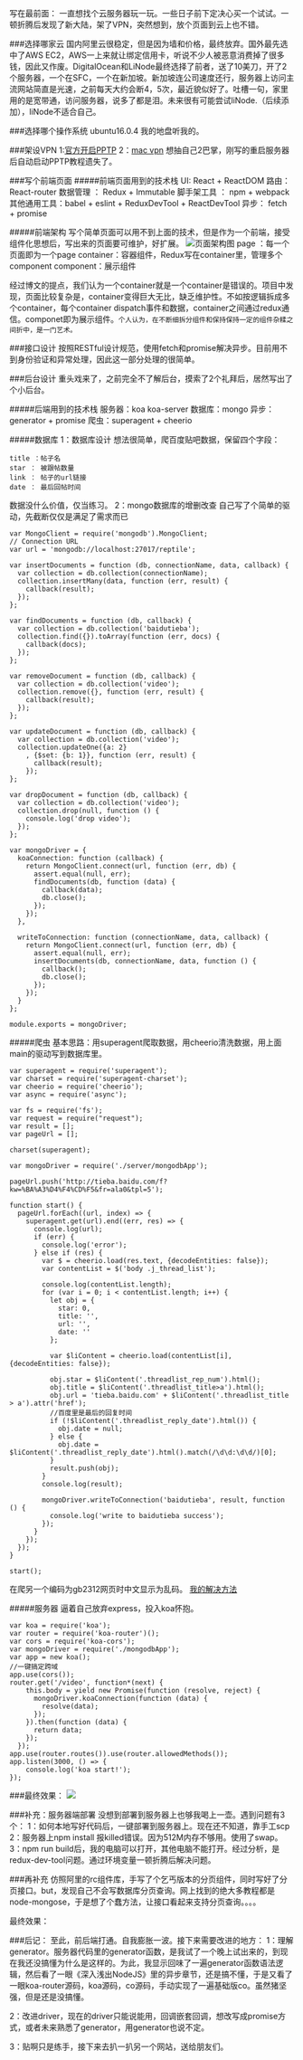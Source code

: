 写在最前面：
一直想找个云服务器玩一玩。一些日子前下定决心买一个试试。一顿折腾后发现了新大陆，架了VPN，突然想到，放个页面到云上也不错。

###选择哪家云
国内阿里云很稳定，但是因为墙和价格，最终放弃。国外最先选中了AWS EC2，AWS一上来就让绑定信用卡，听说不少人被恶意消费掉了很多钱，因此又作废。DigitalOcean和LiNode最终选择了前者，送了10美刀，开了2个服务器，一个在SFC，一个在新加坡。新加坡连公司速度还行，服务器上访问主流网站简直是光速，之前每天大约会断4，5次，最近貌似好了。吐槽一句，家里用的是宽带通，访问服务器，说多了都是泪。未来很有可能尝试liNode.（后续添加），liNode不适合自己。


###选择哪个操作系统
ubuntu16.0.4 我的地盘听我的。

###架设VPN
1:[官方开启PPTP](https://www.digitalocean.com/community/tutorials/how-to-setup-your-own-vpn-with-pptp)
2：[mac vpn](http://jingyan.baidu.com/article/84b4f5653067d360f6da32cf.html)
想抽自己2巴掌，刚写的重启服务器后自动启动PPTP教程遗失了。

###写个前端页面
#####前端页面用到的技术栈
UI: React + ReactDOM
路由：React-router
数据管理 ： Redux + Immutable
脚手架工具 ： npm + webpack
其他通用工具：babel + eslint + ReduxDevTool + ReactDevTool
异步： fetch + promise

#####前端架构
写个简单页面可以用不到上面的技术，但是作为一个前端，接受组件化思想后，写出来的页面要可维护，好扩展。
![页面架构图](http://7xne0t.com1.z0.glb.clouddn.com/%E6%9E%B6%E6%9E%84%E5%9B%BE.png)
page ：每一个页面即为一个page
container：容器组件，Redux写在container里，管理多个component
component：展示组件

经过博文的提点，我们认为一个container就是一个container是错误的。项目中发现，页面比较复杂是，container变得巨大无比，缺乏维护性。不如按逻辑拆成多个container，每个container dispatch事件和数据，container之间通过redux通信。componet即为展示组件。`个人认为，在不断细拆分组件和保持保持一定的组件杂糅之间折中，是一门艺术。`

###接口设计
按照RESTful设计规范，使用fetch和promise解决异步。目前用不到身份验证和异常处理，因此这一部分处理的很简单。


###后台设计
重头戏来了，之前完全不了解后台，摸索了2个礼拜后，居然写出了个小后台。

#####后端用到的技术栈
服务器：koa koa-server
数据库：mongo
异步：generator + promise
爬虫：superagent + cheerio

#####数据库
1：数据库设计
想法很简单，爬百度贴吧数据，保留四个字段：

    title ：帖子名
    star ： 被跟帖数量
    link ： 帖子的url链接
    date ： 最后回帖时间
数据没什么价值，仅当练习。
2：mongo数据库的增删改查
自己写了个简单的驱动，先截断仅仅是满足了需求而已

    var MongoClient = require('mongodb').MongoClient;
    // Connection URL
    var url = 'mongodb://localhost:27017/reptile';

    var insertDocuments = function (db, connectionName, data, callback) {
      var collection = db.collection(connectionName);
      collection.insertMany(data, function (err, result) {
        callback(result);
      });
    };

    var findDocuments = function (db, callback) {
      var collection = db.collection('baidutieba');
      collection.find({}).toArray(function (err, docs) {
        callback(docs);
      });
    };

    var removeDocument = function (db, callback) {
      var collection = db.collection('video');
      collection.remove({}, function (err, result) {
        callback(result);
      });
    };

    var updateDocument = function (db, callback) {
      var collection = db.collection('video');
      collection.updateOne({a: 2}
        , {$set: {b: 1}}, function (err, result) {
          callback(result);
        });
    };

    var dropDocument = function (db, callback) {
      var collection = db.collection('video');
      collection.drop(null, function () {
        console.log('drop video');
      });
    };

    var mongoDriver = {
      koaConnection: function (callback) {
        return MongoClient.connect(url, function (err, db) {
          assert.equal(null, err);
          findDocuments(db, function (data) {
            callback(data);
            db.close();
          });
        });
      },

      writeToConnection: function (connectionName, data, callback) {
        return MongoClient.connect(url, function (err, db) {
          assert.equal(null, err);
          insertDocuments(db, connectionName, data, function () {
            callback();
            db.close();
          });
        });
      }
    };

    module.exports = mongoDriver;

#####爬虫
基本思路：用superagent爬取数据，用cheerio清洗数据，用上面main的驱动写到数据库里。

    var superagent = require('superagent');
    var charset = require('superagent-charset');
    var cheerio = require('cheerio');
    var async = require('async');

    var fs = require('fs');
    var request = require("request");
    var result = [];
    var pageUrl = [];

    charset(superagent);

    var mongoDriver = require('./server/mongodbApp');

    pageUrl.push('http://tieba.baidu.com/f?kw=%BA%A3%D4%F4%CD%F5&fr=ala0&tpl=5');

    function start() {
      pageUrl.forEach((url, index) => {
        superagent.get(url).end((err, res) => {
          console.log(url);
          if (err) {
            console.log('error');
          } else if (res) {
            var $ = cheerio.load(res.text, {decodeEntities: false});
            var contentList = $('body .j_thread_list');

            console.log(contentList.length);
            for (var i = 0; i < contentList.length; i++) {
              let obj = {
                star: 0,
                title: '',
                url: '',
                date: ''
              };

              var $liContent = cheerio.load(contentList[i], {decodeEntities: false});

              obj.star = $liContent('.threadlist_rep_num').html();
              obj.title = $liContent('.threadlist_title>a').html();
              obj.url = 'tieba.baidu.com' + $liContent('.threadlist_title > a').attr('href');
              //百度里是最后的回复时间
              if (!$liContent('.threadlist_reply_date').html()) {
                obj.date = null;
              } else {
                obj.date = $liContent('.threadlist_reply_date').html().match(/\d\d:\d\d/)[0];
              }
              result.push(obj);
            }
            console.log(result);

            mongoDriver.writeToConnection('baidutieba', result, function () {
              console.log('write to baidutieba success');
            });
          }
        });
      });
    }

    start();

在爬另一个编码为gb2312网页时中文显示为乱码。
[我的解决方法](https://segmentfault.com/q/1010000007716929?_ea=1431934)


#####服务器
逼着自己放弃express，投入koa怀抱。

    var koa = require('koa');
    var router = require('koa-router')();
    var cors = require('koa-cors');
    var mongoDriver = require('./mongodbApp');
    var app = new koa();
    //一键搞定跨域
    app.use(cors());
    router.get('/video', function*(next) {
        this.body = yield new Promise(function (resolve, reject) {
          mongoDriver.koaConnection(function (data) {
            resolve(data);
          });
        }).then(function (data) {
          return data;
        });
      });
    app.use(router.routes()).use(router.allowedMethods());
    app.listen(3000, () => {
        console.log('koa start!');
    });

###最终效果：
![](http://7xne0t.com1.z0.glb.clouddn.com/%E6%9C%80%E7%BB%88%E6%95%88%E6%9E%9C.png)

###补充：服务器端部署
没想到部署到服务器上也够我喝上一壶。遇到问题有3个：
1：如何本地写好代码后，一键部署到服务器上。现在还不知道，靠手工scp
2：服务器上npm install 报killed错误。因为512M内存不够用。使用了swap。
3：npm run build后，我的电脑可以打开，其他电脑不能打开。经过分析，是redux-dev-tool问题。通过环境变量一顿折腾后解决问题。

###再补充
仿照阿里的rc组件库，手写了个乞丐版本的分页组件，同时写好了分页接口。but，发现自己不会写数据库分页查询。网上找到的绝大多教程都是node-mongose，于是想了个蠢方法，让接口看起来支持分页查询。。。。

最终效果：



###后记：
至此，前后端打通。自我膨胀一波。接下来需要改进的地方：
1：理解generator。服务器代码里的generator函数，是我试了一个晚上试出来的，到现在我还没搞懂为什么是这样的。为此，我显示回味了一遍generator函数语法逻辑，然后看了一眼《深入浅出NodeJS》里的异步章节，还是搞不懂，于是又看了一眼koa-router源码，koa源码，co源码，手动实现了一遍基础版co。虽然猪坚强，但是还是没搞懂。

2：改进driver，现在的driver只能说能用，回调嵌套回调，想改写成promise方式，或者未来熟悉了generator，用generator也说不定。

3：贴啊只是练手，接下来去扒一扒另一个网站，送给朋友们。
